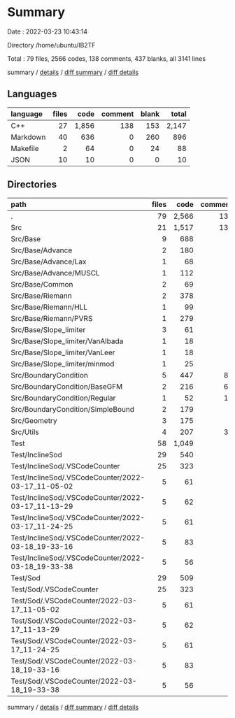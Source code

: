 # Summary

Date : 2022-03-23 10:43:14

Directory /home/ubuntu/IB2TF

Total : 79 files,  2566 codes, 138 comments, 437 blanks, all 3141 lines

summary / [details](details.md) / [diff summary](diff.md) / [diff details](diff-details.md)

## Languages
| language | files | code | comment | blank | total |
| :--- | ---: | ---: | ---: | ---: | ---: |
| C++ | 27 | 1,856 | 138 | 153 | 2,147 |
| Markdown | 40 | 636 | 0 | 260 | 896 |
| Makefile | 2 | 64 | 0 | 24 | 88 |
| JSON | 10 | 10 | 0 | 0 | 10 |

## Directories
| path | files | code | comment | blank | total |
| :--- | ---: | ---: | ---: | ---: | ---: |
| . | 79 | 2,566 | 138 | 437 | 3,141 |
| Src | 21 | 1,517 | 131 | 107 | 1,755 |
| Src/Base | 9 | 688 | 9 | 42 | 739 |
| Src/Base/Advance | 2 | 180 | 9 | 13 | 202 |
| Src/Base/Advance/Lax | 1 | 68 | 9 | 6 | 83 |
| Src/Base/Advance/MUSCL | 1 | 112 | 0 | 7 | 119 |
| Src/Base/Common | 2 | 69 | 0 | 7 | 76 |
| Src/Base/Riemann | 2 | 378 | 0 | 17 | 395 |
| Src/Base/Riemann/HLL | 1 | 99 | 0 | 7 | 106 |
| Src/Base/Riemann/PVRS | 1 | 279 | 0 | 10 | 289 |
| Src/Base/Slope_limiter | 3 | 61 | 0 | 5 | 66 |
| Src/Base/Slope_limiter/VanAlbada | 1 | 18 | 0 | 2 | 20 |
| Src/Base/Slope_limiter/VanLeer | 1 | 18 | 0 | 2 | 20 |
| Src/Base/Slope_limiter/minmod | 1 | 25 | 0 | 1 | 26 |
| Src/BoundaryCondition | 5 | 447 | 84 | 31 | 562 |
| Src/BoundaryCondition/BaseGFM | 2 | 216 | 69 | 15 | 300 |
| Src/BoundaryCondition/Regular | 1 | 52 | 13 | 5 | 70 |
| Src/BoundaryCondition/SimpleBound | 2 | 179 | 2 | 11 | 192 |
| Src/Geometry | 3 | 175 | 3 | 16 | 194 |
| Src/Utils | 4 | 207 | 35 | 18 | 260 |
| Test | 58 | 1,049 | 7 | 330 | 1,386 |
| Test/InclineSod | 29 | 540 | 4 | 165 | 709 |
| Test/InclineSod/.VSCodeCounter | 25 | 323 | 0 | 130 | 453 |
| Test/InclineSod/.VSCodeCounter/2022-03-17_11-05-02 | 5 | 61 | 0 | 26 | 87 |
| Test/InclineSod/.VSCodeCounter/2022-03-17_11-13-29 | 5 | 62 | 0 | 26 | 88 |
| Test/InclineSod/.VSCodeCounter/2022-03-17_11-24-25 | 5 | 61 | 0 | 26 | 87 |
| Test/InclineSod/.VSCodeCounter/2022-03-18_19-33-16 | 5 | 83 | 0 | 26 | 109 |
| Test/InclineSod/.VSCodeCounter/2022-03-18_19-33-38 | 5 | 56 | 0 | 26 | 82 |
| Test/Sod | 29 | 509 | 3 | 165 | 677 |
| Test/Sod/.VSCodeCounter | 25 | 323 | 0 | 130 | 453 |
| Test/Sod/.VSCodeCounter/2022-03-17_11-05-02 | 5 | 61 | 0 | 26 | 87 |
| Test/Sod/.VSCodeCounter/2022-03-17_11-13-29 | 5 | 62 | 0 | 26 | 88 |
| Test/Sod/.VSCodeCounter/2022-03-17_11-24-25 | 5 | 61 | 0 | 26 | 87 |
| Test/Sod/.VSCodeCounter/2022-03-18_19-33-16 | 5 | 83 | 0 | 26 | 109 |
| Test/Sod/.VSCodeCounter/2022-03-18_19-33-38 | 5 | 56 | 0 | 26 | 82 |

summary / [details](details.md) / [diff summary](diff.md) / [diff details](diff-details.md)